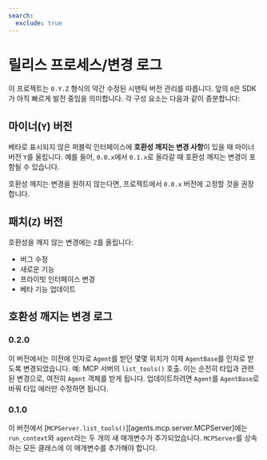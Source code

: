 ```yaml
---
search:
  exclude: true
---
```

# 릴리스 프로세스/변경 로그

이 프로젝트는 `0.Y.Z` 형식의 약간 수정된 시맨틱 버전 관리를 따릅니다. 앞의 `0`은 SDK가 아직 빠르게 발전 중임을 의미합니다. 각 구성 요소는 다음과 같이 증분합니다:

## 마이너(`Y`) 버전

베타로 표시되지 않은 퍼블릭 인터페이스에 **호환성 깨지는 변경 사항**이 있을 때 마이너 버전 `Y`를 올립니다. 예를 들어, `0.0.x`에서 `0.1.x`로 올라갈 때 호환성 깨지는 변경이 포함될 수 있습니다.

호환성 깨지는 변경을 원하지 않는다면, 프로젝트에서 `0.0.x` 버전에 고정할 것을 권장합니다.

## 패치(`Z`) 버전

호환성을 깨지 않는 변경에는 `Z`를 올립니다:

- 버그 수정
- 새로운 기능
- 프라이빗 인터페이스 변경
- 베타 기능 업데이트

## 호환성 깨지는 변경 로그

### 0.2.0

이 버전에서는 이전에 인자로 `Agent`를 받던 몇몇 위치가 이제 `AgentBase`를 인자로 받도록 변경되었습니다. 예: MCP 서버의 `list_tools()` 호출. 이는 순전히 타입과 관련된 변경으로, 여전히 `Agent` 객체를 받게 됩니다. 업데이트하려면 `Agent`를 `AgentBase`로 바꿔 타입 에러만 수정하면 됩니다.

### 0.1.0

이 버전에서 [`MCPServer.list_tools()`][agents.mcp.server.MCPServer]에는 `run_context`와 `agent`라는 두 개의 새 매개변수가 추가되었습니다. `MCPServer`를 상속하는 모든 클래스에 이 매개변수를 추가해야 합니다.